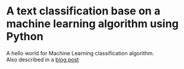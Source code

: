 # A text classification base on a machine learning algorithm using Python  

A hello world for Machine Learning classification algorithm.  
Also described in a [blog post](https://blog.cozma.online/hello-ML/)
